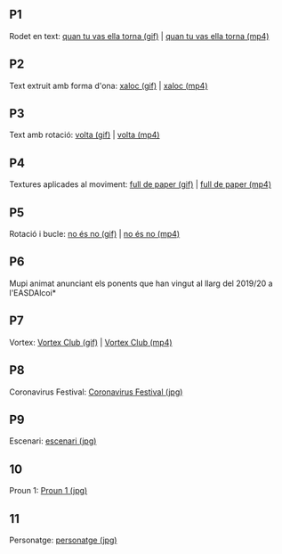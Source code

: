 ##  P1
Rodet en text: [quan tu vas ella torna (gif)](p1_baldó_garcía_natalia.gif) | [quan tu vas ella torna (mp4)](p1_baldó_garcía_natalia.mp4)

##  P2
Text extruit amb forma d'ona: [xaloc (gif)](p2_baldó_garcía_natalia.gif) | [xaloc (mp4)](p2_baldó_garcía_natalia.mp4)

##  P3
Text amb rotació: [volta (gif)]() | [volta (mp4)]()

##  P4
Textures aplicades al moviment: [full de paper (gif)]() |  [full de paper (mp4)]()

##  P5
Rotació i bucle: [no és no (gif)]() | [no és no (mp4)]()

##  P6
Mupi animat anunciant els ponents que han vingut al llarg del 2019/20 a l'EASDAlcoi*

##  P7
Vortex: [Vortex Club (gif)](p7_baldó_garcía_natalia.gif) | [Vortex Club (mp4)](p7_baldó_garcía_natalia.mp4)

##  P8
Coronavirus Festival: [Coronavirus Festival (jpg)](p8_baldó_garcía_natalia.jpg)

##  P9
Escenari: [escenari (jpg)](p9_baldó_garcía_natalia.jpg) 

##  10
Proun 1: [Proun 1 (jpg)](p10_baldó_garcía_natalia.jpg) 

##  11
Personatge: [personatge (jpg)](p11_baldó_garcía_natalia.jpg)
